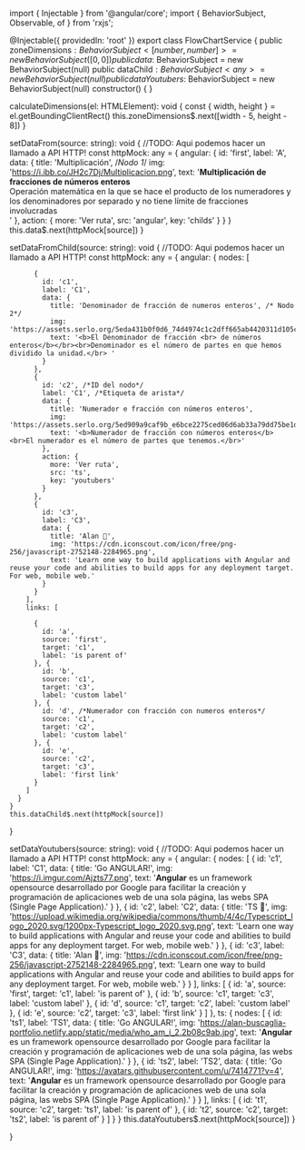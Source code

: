 import { Injectable } from '@angular/core';
import { BehaviorSubject, Observable, of } from 'rxjs';

@Injectable({
  providedIn: 'root'
})
export class FlowChartService {
  public zoneDimensions$: BehaviorSubject<[number, number]> = new BehaviorSubject([0, 0])
  public data$: BehaviorSubject<any> = new BehaviorSubject(null)
  public dataChild$: BehaviorSubject<any> = new BehaviorSubject(null)
  public dataYoutubers$: BehaviorSubject<any> = new BehaviorSubject(null)
  constructor() { }

  calculateDimensions(el: HTMLElement): void {
    const { width, height } = el.getBoundingClientRect()
    this.zoneDimensions$.next([width - 5, height - 8])
  }

  setDataFrom(source: string): void {
    //TODO: Aqui podemos hacer un llamado a API HTTP!
    const httpMock: any = {
      angular: {
        id: 'first',
        label: 'A',
        data: {
          title: 'Multiplicación', /*Nodo 1*/
          img: 'https://i.ibb.co/JH2c7Dj/Multiplicacion.png',
          text: '<b>Multiplicación de fracciones de números enteros</b><br>Operación matemática en la que se hace el producto de los numeradores y los denominadores por separado y no tiene límite de fracciones involucradas</br>'
        },
        action: {
          more: 'Ver ruta',
          src: 'angular',
          key: 'childs'
        }
      }
    }
    this.data$.next(httpMock[source])
  }

  setDataFromChild(source: string): void {
    //TODO: Aqui podemos hacer un llamado a API HTTP!
    const httpMock: any = {
      angular: {
        nodes: [

          {
            id: 'c1',
            label: 'C1',
            data: {
              title: 'Denominador de fracción de numeros enteros', /* Nodo 2*/
              img: 'https://assets.serlo.org/5eda431b0f0d6_74d4974c1c2dff665ab4420311d105c0cb441123.png',
              text: '<b>El Denominador de fracción <br> de números enteros</b></br><br>Denominador es el número de partes en que hemos dividido la unidad.</br> '
            }
          },
          {
            id: 'c2', /*ID del nodo*/
            label: 'C1', /*Etiqueta de arista*/
            data: {
              title: 'Numerador e fracción con números enteros',
              img: 'https://assets.serlo.org/5ed909a9caf9b_e6bce2275ced06d6ab33a79dd75be1d9ae8f03b4.png',
              text: '<b>Numerador de fracción con números enteros</b><br>El numerador es el número de partes que tenemos.</br>'
            },
            action: {
              more: 'Ver ruta',
              src: 'ts',
              key: 'youtubers'
            }
          },
          {
            id: 'c3',
            label: 'C3',
            data: {
              title: 'Alan 🤘',
              img: 'https://cdn.iconscout.com/icon/free/png-256/javascript-2752148-2284965.png',
              text: 'Learn one way to build applications with Angular and reuse your code and abilities to build apps for any deployment target. For web, mobile web.'
            }
          }
        ],
        links: [

          {
            id: 'a',
            source: 'first',
            target: 'c1',
            label: 'is parent of'
          }, {
            id: 'b',
            source: 'c1',
            target: 'c3',
            label: 'custom label'
          }, {
            id: 'd', /*Numerador con fracción con numeros enteros*/
            source: 'c1', 
            target: 'c2',
            label: 'custom label'
          }, {
            id: 'e',
            source: 'c2',
            target: 'c3',
            label: 'first link'
          }
        ]
      }
    }
    this.dataChild$.next(httpMock[source])
  }

  setDataYoutubers(source: string): void {
    //TODO: Aqui podemos hacer un llamado a API HTTP!
    const httpMock: any = {
      angular: {
        nodes: [
          {
            id: 'c1',
            label: 'C1',
            data: {
              title: 'Go ANGULAR!',
              img: 'https://i.imgur.com/Ajzts77.png',
              text: '<b>Angular</b> es un framework opensource desarrollado por Google para facilitar la creación y programación de aplicaciones web de una sola página, las webs SPA (Single Page Application).'
            }
          },
          {
            id: 'c2',
            label: 'C2',
            data: {
              title: 'TS 🤘',
              img: 'https://upload.wikimedia.org/wikipedia/commons/thumb/4/4c/Typescript_logo_2020.svg/1200px-Typescript_logo_2020.svg.png',
              text: 'Learn one way to build applications with Angular and reuse your code and abilities to build apps for any deployment target. For web, mobile web.'
            }
          },
          {
            id: 'c3',
            label: 'C3',
            data: {
              title: 'Alan 🤘',
              img: 'https://cdn.iconscout.com/icon/free/png-256/javascript-2752148-2284965.png',
              text: 'Learn one way to build applications with Angular and reuse your code and abilities to build apps for any deployment target. For web, mobile web.'
            }
          }
        ],
        links: [
          {
            id: 'a',
            source: 'first',
            target: 'c1',
            label: 'is parent of'
          }, {
            id: 'b',
            source: 'c1',
            target: 'c3',
            label: 'custom label'
          }, {
            id: 'd',
            source: 'c1',
            target: 'c2',
            label: 'custom label'
          }, {
            id: 'e',
            source: 'c2',
            target: 'c3',
            label: 'first link'
          }
        ]
      },
      ts: {
        nodes: [
          {
            id: 'ts1',
            label: 'TS1',
            data: {
              title: 'Go ANGULAR!',
              img: 'https://alan-buscaglia-portfolio.netlify.app/static/media/who_am_i_2.2b08c9ab.jpg',
              text: '<b>Angular</b> es un framework opensource desarrollado por Google para facilitar la creación y programación de aplicaciones web de una sola página, las webs SPA (Single Page Application).'
            }
          },
          {
            id: 'ts2',
            label: 'TS2',
            data: {
              title: 'Go ANGULAR!',
              img: 'https://avatars.githubusercontent.com/u/7414771?v=4',
              text: '<b>Angular</b> es un framework opensource desarrollado por Google para facilitar la creación y programación de aplicaciones web de una sola página, las webs SPA (Single Page Application).'
            }
          }
        ],
        links: [
          {
            id: 't1',
            source: 'c2',
            target: 'ts1',
            label: 'is parent of'
          },
          {
            id: 't2',
            source: 'c2',
            target: 'ts2',
            label: 'is parent of'
          }
        ]
      }
    }
    this.dataYoutubers$.next(httpMock[source])
  }

}
